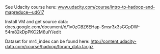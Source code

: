 See Udacity course here:
www.udacity.com/course/intro-to-hadoop-and-mapreduce--ud617

Install VM and get source data:
docs.google.com/document/d/1v0zGBZ6EHap-Smsr3x3sGGpDW-54m82kDpPKC2M6uiY/edit

Dataset for mr4_index can be found here: 
http://content.udacity-data.com/course/hadoop/forum_data.tar.gz
